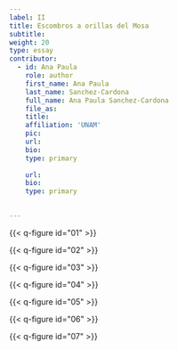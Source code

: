 ```yaml
---
label: II
title: Escombros a orillas del Mosa
subtitle: 
weight: 20
type: essay
contributor:
  - id: Ana Paula
    role: author
    first_name: Ana Paula
    last_name: Sanchez-Cardona
    full_name: Ana Paula Sanchez-Cardona
    file_as: 
    title: 
    affiliation: 'UNAM'
    pic:
    url:
    bio:
    type: primary
  
    url:
    bio:
    type: primary

    
---
```

{{< q-figure id="01" >}}

{{< q-figure id="02" >}}

{{< q-figure id="03" >}}

{{< q-figure id="04" >}}

{{< q-figure id="05" >}}

{{< q-figure id="06" >}}

{{< q-figure id="07" >}}


